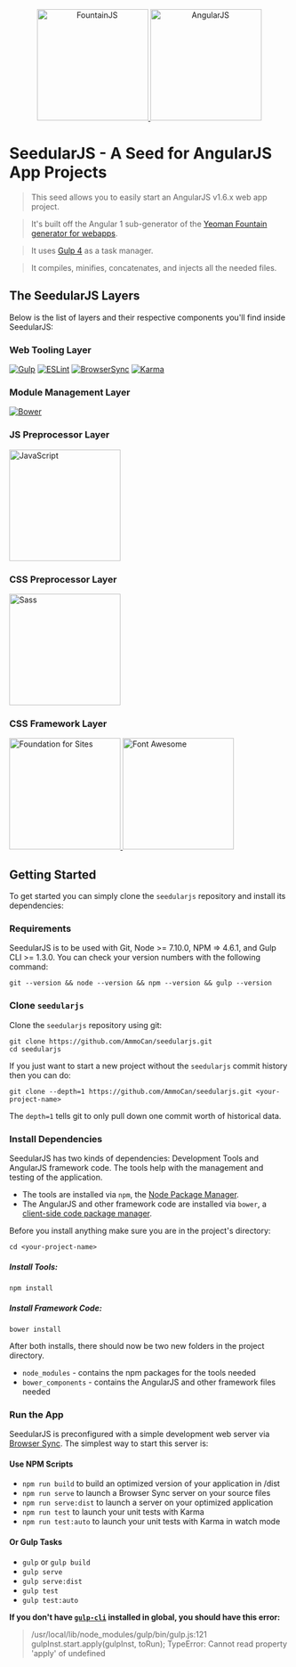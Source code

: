 <div align="center">
  <a href="http://fountainjs.io/">
    <img alt="FountainJS" src="http://fountainjs.io/assets/imgs/fountain.png" width="200">
  </a>
  <a href="https://docs.angularjs.org/guide">
    <img alt="AngularJS" src="http://fountainjs.io/assets/imgs/angular1.png" width="200">
  </a>
</div>

# SeedularJS - A Seed for AngularJS App Projects
> This seed allows you to easily start an AngularJS v1.6.x web app project.

> It's built off the Angular 1 sub-generator of the [Yeoman Fountain generator for webapps](https://github.com/FountainJS/generator-fountain-webapp).

> It uses [Gulp 4](http://gulpjs.com/) as a task manager.

> It compiles, minifies, concatenates, and injects all the needed files.

## The SeedularJS Layers
Below is the list of layers and their respective components you'll find inside SeedularJS:

### Web Tooling Layer
[![Gulp](http://fountainjs.io/assets/imgs/gulp.png)](https://github.com/FountainJS/generator-fountain-gulp)
[![ESLint](http://fountainjs.io/assets/imgs/eslint.png)](https://github.com/FountainJS/generator-fountain-eslint)
[![BrowserSync](http://fountainjs.io/assets/imgs/browsersync.png)](https://github.com/FountainJS/generator-fountain-browsersync)
[![Karma](http://fountainjs.io/assets/imgs/karma.png)](https://github.com/FountainJS/generator-fountain-karma)

### Module Management Layer
[![Bower](http://fountainjs.io/assets/imgs/bower.png)](https://github.com/FountainJS/generator-fountain-inject)

### JS Preprocessor Layer
<a href="https://developer.mozilla.org/en-US/docs/Web/JavaScript">
  <img alt="JavaScript" src="https://upload.wikimedia.org/wikipedia/commons/9/99/Unofficial_JavaScript_logo_2.svg" width="200">
</a>

### CSS Preprocessor Layer
<a href="http://sass-lang.com">
  <img alt="Sass" src="http://sass-lang.com/assets/img/logos/logo-b6e1ef6e.svg" width="200">
</a>

### CSS Framework Layer
<a href="http://foundation.zurb.com/sites.html">
  <img alt="Foundation for Sites" src="http://foundation.zurb.com/assets/img/learn/features/svgs/code-reduction-01.svg" width="200">
</a>
<a href="http://fontawesome.io">
  <img alt="Font Awesome" src="https://pbs.twimg.com/profile_images/811760530956423168/UVaJOvEw_400x400.jpg" width="200">
</a>

## Getting Started
To get started you can simply clone the `seedularjs` repository and install its dependencies:

### Requirements
SeedularJS is to be used with Git, Node >= 7.10.0, NPM => 4.6.1, and Gulp CLI >= 1.3.0. You can check your version numbers with the following command:
```
git --version && node --version && npm --version && gulp --version
```

### Clone `seedularjs`
Clone the `seedularjs` repository using git:

```
git clone https://github.com/AmmoCan/seedularjs.git
cd seedularjs
```

If you just want to start a new project without the `seedularjs` commit history then you can do:

```
git clone --depth=1 https://github.com/AmmoCan/seedularjs.git <your-project-name>
```

The `depth=1` tells git to only pull down one commit worth of historical data.

### Install Dependencies
SeedularJS has two kinds of dependencies: Development Tools and AngularJS framework code. The tools help with the management and testing of the application.

* The tools are installed via `npm`, the [Node Package Manager](https://www.npmjs.com).
* The AngularJS and other framework code are installed via `bower`, a [client-side code package manager](https://bower.io).

Before you install anything make sure you are in the project's directory:
```
cd <your-project-name>
```

##### Install Tools:
```
npm install
```

##### Install Framework Code:
```
bower install
```
After both installs, there should now be two new folders in the project directory.

* `node_modules` - contains the npm packages for the tools needed
* `bower_components` - contains the AngularJS and other framework files needed

### Run the App
SeedularJS is preconfigured with a simple development web server via [Browser Sync](https://www.browsersync.io). The simplest way to start this server is:

#### Use NPM Scripts
- `npm run build` to build an optimized version of your application in /dist
- `npm run serve` to launch a Browser Sync server on your source files
- `npm run serve:dist` to launch a server on your optimized application
- `npm run test` to launch your unit tests with Karma
- `npm run test:auto` to launch your unit tests with Karma in watch mode

#### Or Gulp Tasks
- `gulp` or `gulp build`
- `gulp serve`
- `gulp serve:dist`
- `gulp test`
- `gulp test:auto`

**If you don't have [`gulp-cli`](https://www.npmjs.com/package/gulp-cli) installed in global, you should have this error:**
> /usr/local/lib/node_modules/gulp/bin/gulp.js:121
    gulpInst.start.apply(gulpInst, toRun);
TypeError: Cannot read property 'apply' of undefined
